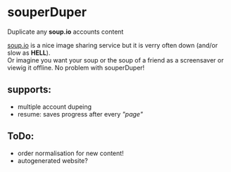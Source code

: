 # souperDuper

Duplicate any **soup.io** accounts content

[soup.io](http://soup.io/) is a nice image sharing service but it is verry often down (and/or slow as **HELL**).  
Or imagine you want your soup or the soup of a friend as a screensaver or viewig it offline.
No problem with souperDuper!

## supports:

* multiple account dupeing
* resume: saves progress after every *"page"*

## ToDo:

* order normalisation for new content!
* autogenerated website?

